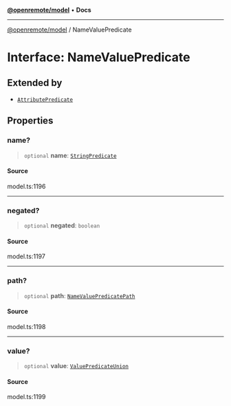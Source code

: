 [**@openremote/model**](../README.md) • **Docs**

***

[@openremote/model](../globals.md) / NameValuePredicate

# Interface: NameValuePredicate

## Extended by

- [`AttributePredicate`](AttributePredicate.md)

## Properties

### name?

> `optional` **name**: [`StringPredicate`](StringPredicate.md)

#### Source

model.ts:1196

***

### negated?

> `optional` **negated**: `boolean`

#### Source

model.ts:1197

***

### path?

> `optional` **path**: [`NameValuePredicatePath`](NameValuePredicatePath.md)

#### Source

model.ts:1198

***

### value?

> `optional` **value**: [`ValuePredicateUnion`](../type-aliases/ValuePredicateUnion.md)

#### Source

model.ts:1199
